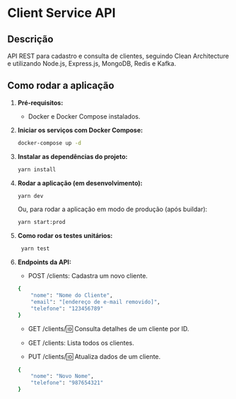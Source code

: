 # Client Service API

## Descrição
API REST para cadastro e consulta de clientes, seguindo Clean Architecture e utilizando Node.js, Express.js, MongoDB, Redis e Kafka.

## Como rodar a aplicação

1. **Pré-requisitos:**
    - Docker e Docker Compose instalados.

2. **Iniciar os serviços com Docker Compose:**
    ```bash
   docker-compose up -d
    ```

3. **Instalar as dependências do projeto:**
    ```bash
    yarn install
    ```

4. **Rodar a aplicação (em desenvolvimento):**
    ```bash
    yarn dev
    ```

    Ou, para rodar a aplicação em modo de produção (após buildar):

    ```bash
    yarn start:prod
    ```

5. **Como rodar os testes unitários:**
   ```bash
    yarn test
    ```

6. **Endpoints da API:**    
    * POST /clients: Cadastra um novo cliente.
    ```bash
    {
        "nome": "Nome do Cliente",
        "email": "[endereço de e-mail removido]",
        "telefone": "123456789"
    }
    ```

    * GET /clients/:id: Consulta detalhes de um cliente por ID.

    * GET /clients: Lista todos os clientes.

    * PUT /clients/:id: Atualiza dados de um cliente.
    ```bash
    {
        "nome": "Novo Nome",
        "telefone": "987654321"
    }
    ```